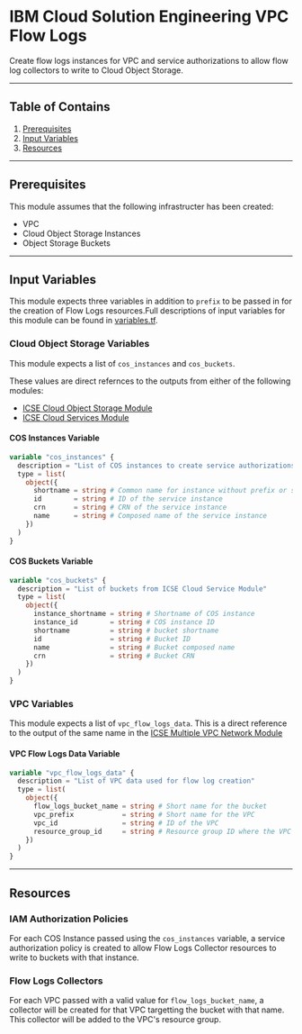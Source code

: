 # IBM Cloud Solution Engineering VPC Flow Logs

Create flow logs instances for VPC and service authorizations to allow flow log collectors to write to Cloud Object Storage.

---

## Table of Contains 

1. [Prerequisites](#prerequisites)
2. [Input Variables](#input-variables)
3. [Resources](#resources)

---

## Prerequisites

This module assumes that the following infrastructer has been created:
- VPC
- Cloud Object Storage Instances
- Object Storage Buckets

---

## Input Variables

This module expects three variables in addition to `prefix` to be passed in for the creation of Flow Logs resources.Full descriptions of input variables for this module can be found in [variables.tf](./variables.tf).

### Cloud Object Storage Variables

This module expects a list of `cos_instances` and `cos_buckets`.

These values are direct refernces to the outputs from either of the following modules:
- [ICSE Cloud Object Storage Module](https://github.com/Cloud-Schematics/cos-module)
- [ICSE Cloud Services Module](https://github.com/Cloud-Schematics/icse-cloud-services)

#### COS Instances Variable

```terraform
variable "cos_instances" {
  description = "List of COS instances to create service authorizations. Data from ICSE Cloud Service Module"
  type = list(
    object({
      shortname = string # Common name for instance without prefix or suffix
      id        = string # ID of the service instance
      crn       = string # CRN of the service instance
      name      = string # Composed name of the service instance
    })
  )
}
```

#### COS Buckets Variable

```terraform
variable "cos_buckets" {
  description = "List of buckets from ICSE Cloud Service Module"
  type = list(
    object({
      instance_shortname = string # Shortname of COS instance
      instance_id        = string # COS instance ID
      shortname          = string # bucket shortname
      id                 = string # Bucket ID
      name               = string # Bucket composed name
      crn                = string # Bucket CRN
    })
  )
}
```

### VPC Variables

This module expects a list of `vpc_flow_logs_data`. This is a direct reference to the output of the same name in the [ICSE Multiple VPC Network Module](https://github.com/Cloud-Schematics/icse-multiple-vpc-network)

#### VPC Flow Logs Data Variable

```terraform
variable "vpc_flow_logs_data" {
  description = "List of VPC data used for flow log creation"
  type = list(
    object({
      flow_logs_bucket_name = string # Short name for the bucket
      vpc_prefix            = string # Short name for the VPC
      vpc_id                = string # ID of the VPC
      resource_group_id     = string # Resource group ID where the VPC is provisioned
    })
  )
}
```

---

## Resources

### IAM Authorization Policies

For each COS Instance passed using the `cos_instances` variable, a service authorization policy is created to allow Flow Logs Collector resources to write to buckets with that instance.

### Flow Logs Collectors

For each VPC passed with a valid value for `flow_logs_bucket_name`, a collector will be created for that VPC targetting the bucket with that name. This collector will be added to the VPC's resource group.